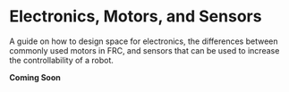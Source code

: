 # Electronics, Motors, and Sensors

A guide on how to design space for electronics, the differences between commonly used motors in FRC, and sensors that can be used to increase the controllability of a robot.

**Coming Soon**